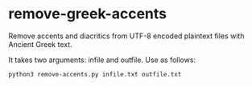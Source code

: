 # remove-greek-accents
Remove accents and diacritics from UTF-8 encoded plaintext files with Ancient Greek text.

It takes two arguments: infile and outfile. Use as follows:

```python3 remove-accents.py infile.txt outfile.txt```
